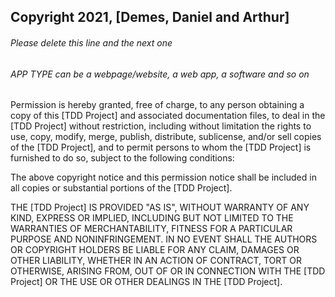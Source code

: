 ## Copyright 2021, [Demes, Daniel and Arthur]

###### Please delete this line and the next one
###### APP TYPE can be a webpage/website, a web app, a software and so on

Permission is hereby granted, free of charge, to any person obtaining a copy of this [TDD Project] and associated documentation files, to deal in the [TDD Project] without restriction, including without limitation the rights to use, copy, modify, merge, publish, distribute, sublicense, and/or sell copies of the [TDD Project], and to permit persons to whom the [TDD Project] is furnished to do so, subject to the following conditions:

The above copyright notice and this permission notice shall be included in all copies or substantial portions of the [TDD Project].

THE [TDD Project] IS PROVIDED "AS IS", WITHOUT WARRANTY OF ANY KIND, EXPRESS OR IMPLIED, INCLUDING BUT NOT LIMITED TO THE WARRANTIES OF MERCHANTABILITY, FITNESS FOR A PARTICULAR PURPOSE AND NONINFRINGEMENT. IN NO EVENT SHALL THE AUTHORS OR COPYRIGHT HOLDERS BE LIABLE FOR ANY CLAIM, DAMAGES OR OTHER LIABILITY, WHETHER IN AN ACTION OF CONTRACT, TORT OR OTHERWISE, ARISING FROM, OUT OF OR IN CONNECTION WITH THE [TDD Project] OR THE USE OR OTHER DEALINGS IN THE [TDD Project].
